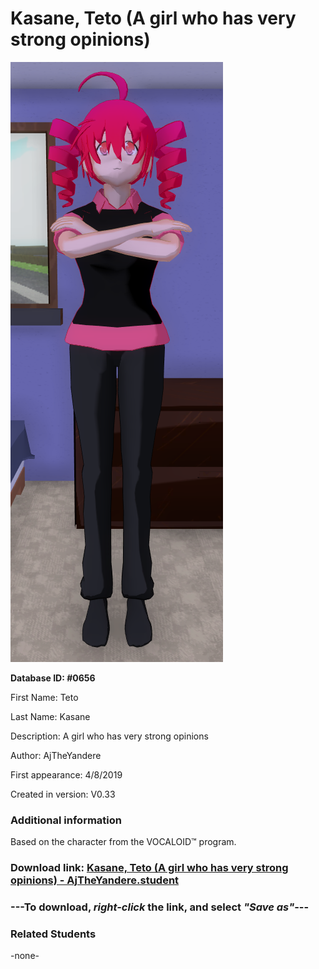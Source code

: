 # Kasane, Teto (A girl who has very strong opinions)

<img src="../../Files/Images/Kasane, Teto (A girl who has very strong opinions).png" title="Kasane, Teto (A girl who has very strong opinions) - AjTheYandere">

**Database ID: #0656**

First Name: Teto

Last Name: Kasane

Description: A girl who has very strong opinions

Author: AjTheYandere

First appearance: 4/8/2019

Created in version: V0.33

### Additional information

Based on the character from the VOCALOID™ program.

### Download link: <a href="https://raw.githubusercontent.com/Arbiter1223/Daigaku-Gurashi-Custom-Students/master/Files/Student%20Files/Kasane%2C%20Teto%20(A%20girl%20who%20has%20very%20strong%20opinions)%20-%20AjTheYandere.student">Kasane, Teto (A girl who has very strong opinions) - AjTheYandere.student</a>

### ---**To download, _right-click_ the link, and select _"Save as"_**---

### Related Students

-none-
